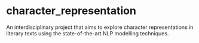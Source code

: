# character_representation
An interdisciplinary project that aims to explore character representations in literary texts using the state-of-the-art NLP modelling techniques.
